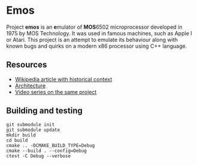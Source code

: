 # Emos

Project **emos** is an **e**mulator of **MOS**6502 microprocessor developed in 1975 by MOS Technology. It was used in famous machines, such as Apple I or Atari. This project is an attempt to emulate its behaviour along with known bugs and quirks on a modern x86 processor using C++ language.

## Resources
- [Wikipedia article with historical context](https://en.wikipedia.org/wiki/MOS_Technology_6502)
- [Architecture](http://www.6502.org/users/obelisk/6502/index.html)
- [Video series on the same project](https://www.youtube.com/playlist?list=PLLwK93hM93Z13TRzPx9JqTIn33feefl37)

## Building and testing
```
git submodule init
git submodule update
mkdir build
cd build
cmake .. -DCMAKE_BUILD_TYPE=Debug
cmake --build . --config=Debug
ctest -C Debug --verbose
```
